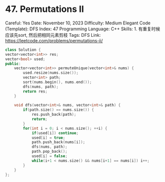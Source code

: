 # 47. Permutations II

Careful: Yes
Date: November 10, 2023
Difficulty: Medium
Elegant Code (Template): DFS
Index: 47
Programming Language: C++
Skills: 1. 有重复时候 应该先sort, 然后把相同元素剪枝
Tags: DFS
Link: https://leetcode.com/problems/permutations-ii/

```cpp
class Solution {
vector<vector<int>> res;
vector<bool> used;
public:
    vector<vector<int>> permuteUnique(vector<int>& nums) {
        used.resize(nums.size());
        vector<int> path;
        sort(nums.begin(), nums.end());
        dfs(nums, path);
        return res;
    }
    
    void dfs(vector<int>& nums, vector<int>& path) {
        if(path.size() == nums.size()) {
            res.push_back(path);
            return;
        }
        for(int i = 0; i < nums.size(); ++i) {
            if(used[i]) continue;
            used[i] = true;
            path.push_back(nums[i]);
            dfs(nums, path);
            path.pop_back();
            used[i] = false;
            while(i+1 < nums.size() && nums[i+1] == nums[i]) i++;
        }
    }
};
```